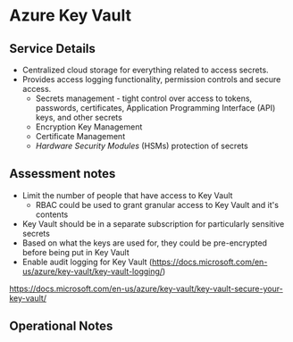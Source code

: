 # Azure Key Vault

## Service Details

* Centralized cloud storage for everything related to access secrets.
* Provides access logging functionality, permission controls and secure access.
  * Secrets management - tight control over access to tokens, passwords, certificates, Application Programming Interface (API) keys, and other secrets
  * Encryption Key Management
  * Certificate Management
  * *Hardware Security Modules* (HSMs) protection of secrets

## Assessment notes

* Limit the number of people that have access to Key Vault
  * RBAC could be used to grant granular access to Key Vault and it's contents
* Key Vault should be in a separate subscription for particularly sensitive secrets
* Based on what the keys are used for, they could be pre-encrypted before being put in Key Vault
* Enable audit logging for Key Vault (<https://docs.microsoft.com/en-us/azure/key-vault/key-vault-logging/>)

<https://docs.microsoft.com/en-us/azure/key-vault/key-vault-secure-your-key-vault/>

## Operational Notes

